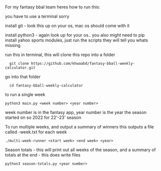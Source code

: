For my fantasy bbal team heres how to run this:

you have to use a terminal sorry

install git - look this up on your os, mac os should come with it

install python3 - again look up for your os.. you also might need to pip install yahoo sports modules, just run the scripts they will tell you whats missing

run this in terminal, this will clone this repo into a folder

      git clone https://github.com/khwaabd/fantasy-bball-weekly-calculator.git  
go into that folder

      cd fantasy-bball-weekly-calculator

to run a single week

    python3 main.py <week number> <year number>

week number is in the fantasy app, year number is the year the season started on so 2022 for 22'-23' season

To run multiple weeks, and output a summary of winners this outputs a file called <year>-week<week>.txt for each week

    ./multi-week-runner <start week> <end week> <year>

Season totals - this will print out all weeks of the season, and a summary of totals at the end - this does write files

    python3 season-totals.py <year number>

